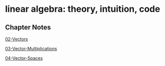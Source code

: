 # linear algebra: theory, intuition, code

## Chapter Notes

[02-Vectors](02-Vectors.html)

[03-Vector-Multiplications](03-Vector-Multiplications.html)

[04-Vector-Spaces](04-Vector-Spaces.html)

